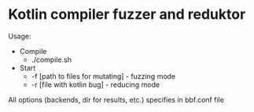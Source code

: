 # Kotlin compiler fuzzer and reduktor
Usage:
* Compile
  * ./compile.sh
* Start
  * -f [path to files for mutating] - fuzzing mode
  * -r [file with kotlin bug] - reducing mode
  
All options (backends, dir for results, etc.) specifies in bbf.conf file
  
